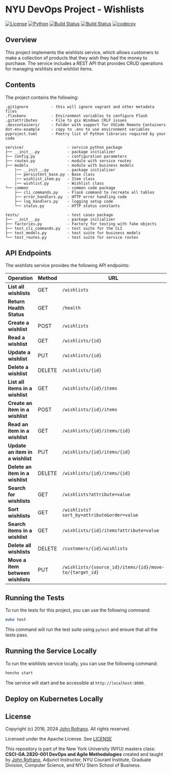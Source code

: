 # NYU DevOps Project - Wishlists

[![License](https://img.shields.io/badge/License-Apache_2.0-blue.svg)](https://opensource.org/licenses/Apache-2.0)
[![Python](https://img.shields.io/badge/Language-Python-blue.svg)](https://python.org/)
[![Build Status](https://github.com/CSCI-GA-2820-SU24-001/wishlists/actions/workflows/bdd-tests.yml/badge.svg)](https://github.com/CSCI-GA-2820-SU24-001/wishlists/actions)
[![Build Status](https://github.com/CSCI-GA-2820-SU24-001/wishlists/actions/workflows/tdd-tests.yml/badge.svg)](https://github.com/CSCI-GA-2820-SU24-001/wishlists/actions)
[![codecov](https://codecov.io/gh/CSCI-GA-2820-SU24-001/wishlists/graph/badge.svg?token=JGW5DT9NKN)](https://codecov.io/gh/CSCI-GA-2820-SU24-001/wishlists)

## Overview
This project implements the wishlists service, which allows customers to make a collection of products that they wish they had the money to purchase. The service includes a REST API that provides CRUD operations for managing wishlists and wishlist items.

## Contents
The project contains the following:

```text
.gitignore          - this will ignore vagrant and other metadata files
.flaskenv           - Environment variables to configure Flask
.gitattributes      - File to gix Windows CRLF issues
.devcontainers/     - Folder with support for VSCode Remote Containers
dot-env-example     - copy to .env to use environment variables
pyproject.toml      - Poetry list of Python libraries required by your code

service/                   - service python package
├── __init__.py            - package initializer
├── config.py              - configuration parameters
├── routes.py              - module with service routes
├── models                 - module with business models
    |── __init__.py        - package initializer
    |── persistent_base.py - Base class
    |── wishlist_item.py   - Item class
    |── wishlist.py        - Wishlist class
└── common                 - common code package
    ├── cli_commands.py    - Flask command to recreate all tables
    ├── error_handlers.py  - HTTP error handling code
    ├── log_handlers.py    - logging setup code
    └── status.py          - HTTP status constants

tests/                     - test cases package
├── __init__.py            - package initializer
├── factories.py           - Factory for testing with fake objects
├── test_cli_commands.py   - test suite for the CLI
├── test_models.py         - test suite for business models
└── test_routes.py         - test suite for service routes
```
## API Endpoints
The wishlists service provides the following API endpoints:

| Operation                         | Method | URL                                                    |
|-----------------------------------|--------|----------------------------------------------------    |
| **List all wishlists**            | GET    | `/wishlists`                                           |
| **Return Health Status**          | GET    | `/health`                                              |
| **Create a wishlist**             | POST   | `/wishlists`                                           |
| **Read a wishlist**               | GET    | `/wishlists/{id}`                                      |
| **Update a wishlist**             | PUT    | `/wishlists/{id}`                                      |
| **Delete a wishlist**             | DELETE | `/wishlists/{id}`                                      |
| **List all items in a wishlist**  | GET    | `/wishlists/{id}/items`                                |
| **Create an item in a wishlist**  | POST   | `/wishlists/{id}/items`                                |
| **Read an item in a wishlist**    | GET    | `/wishlists/{id}/items/{id}`                           |
| **Update an item in a wishlist**  | PUT    | `/wishlists/{id}/items/{id}`                           |
| **Delete an item in a wishlist**  | DELETE | `/wishlists/{id}/items/{id}`                           |
| **Search for wishlists**          | GET    | `/wishlists?attribute=value`                           |
| **Sort wishlists**                | GET    | `/wishlists?sort_by=attribute&order=value`             |
| **Search items in a wishlist**    | GET    | `/wishlists/{id}/items?attribute=value`                |
| **Delete all wishlists**          | DELETE | `/customers/{id}/wishlists`                            |
| **Move a item between wishlists** | PUT    | `/wishlists/{source_id}/items/{id}/move-to/{target_id}`|

## Running the Tests

To run the tests for this project, you can use the following command:

```bash
make test
```

This command will run the test suite using `pytest` and ensure that all the tests pass.

## Running the Service Locally

To run the wishlists service locally, you can use the following command:

```bash
honcho start
```

The service will start and be accessible at `http://localhost:8000`.

## Deploy on Kubernetes Locally


## License

Copyright (c) 2016, 2024 [John Rofrano](https://www.linkedin.com/in/JohnRofrano/). All rights reserved.

Licensed under the Apache License. See [LICENSE](LICENSE)

This repository is part of the New York University (NYU) masters class: **CSCI-GA.2820-001 DevOps and Agile Methodologies** created and taught by [John Rofrano](https://cs.nyu.edu/~rofrano/), Adjunct Instructor, NYU Courant Institute, Graduate Division, Computer Science, and NYU Stern School of Business.
